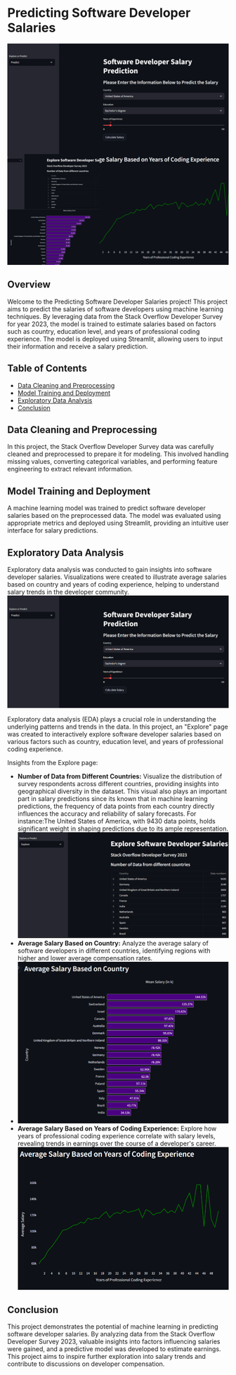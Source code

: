 # Predicting Software Developer Salaries

![Software Developer Survey 2023 Salary Prediction](https://github.com/domywillygithub/DominicMahamba.github.io/blob/main/Salary%20prediction.jpg?raw=true)

## Overview
Welcome to the Predicting Software Developer Salaries project! This project aims to predict the salaries of software developers using machine learning techniques. By leveraging data from the Stack Overflow Developer Survey for year 2023, the model is trained to estimate salaries based on factors such as country, education level, and years of professional coding experience. The model is deployed using Streamlit, allowing users to input their information and receive a salary prediction.

## Table of Contents
- [Data Cleaning and Preprocessing](#data-cleaning-and-preprocessing)
- [Model Training and Deployment](#model-training-and-deployment)
- [Exploratory Data Analysis](#exploratory-data-analysis)
- [Conclusion](#conclusion)

## Data Cleaning and Preprocessing
In this project, the Stack Overflow Developer Survey data was carefully cleaned and preprocessed to prepare it for modeling. This involved handling missing values, converting categorical variables, and performing feature engineering to extract relevant information.

## Model Training and Deployment
A machine learning model was trained to predict software developer salaries based on the preprocessed data. The model was evaluated using appropriate metrics and deployed using Streamlit, providing an intuitive user interface for salary predictions.

## Exploratory Data Analysis
Exploratory data analysis was conducted to gain insights into software developer salaries. Visualizations were created to illustrate average salaries based on country and years of coding experience, helping to understand salary trends in the developer community.
![Predicting salary](https://github.com/domywillygithub/Revolutionizing-Compensation-Projections/blob/main/1.png?raw=true)

Exploratory data analysis (EDA) plays a crucial role in understanding the underlying patterns and trends in the data. In this project, an "Explore" page was created to interactively explore software developer salaries based on various factors such as country, education level, and years of professional coding experience.

Insights from the Explore page:
- **Number of Data from Different Countries:** Visualize the distribution of survey respondents across different countries, providing insights into geographical diversity in the dataset. This visual also plays an important part in salary predictions since its known that in machine learning predictions, the frequency of data points from each country directly influences the accuracy and reliability of salary forecasts. For instance:The United States of America, with 9430 data points, holds significant weight in shaping predictions due to its ample representation.
  ![Countries data number](https://github.com/domywillygithub/Revolutionizing-Compensation-Projections/blob/main/2.png?raw=true)
- **Average Salary Based on Country:** Analyze the average salary of software developers in different countries, identifying regions with higher and lower average compensation rates.
- ![Country average salary](https://github.com/domywillygithub/Revolutionizing-Compensation-Projections/blob/main/3.png?raw=true)
- **Average Salary Based on Years of Coding Experience:** Explore how years of professional coding experience correlate with salary levels, revealing trends in earnings over the course of a developer's career.
 ![Experience based salary](https://github.com/domywillygithub/Revolutionizing-Compensation-Projections/blob/main/4.png?raw=true)

## Conclusion
This project demonstrates the potential of machine learning in predicting software developer salaries. By analyzing data from the Stack Overflow Developer Survey 2023, valuable insights into factors influencing salaries were gained, and a predictive model was developed to estimate earnings. This project aims to inspire further exploration into salary trends and contribute to discussions on developer compensation.

